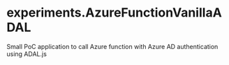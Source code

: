 # experiments.AzureFunctionVanillaADAL
Small PoC application to call Azure function with Azure AD authentication using ADAL.js 
